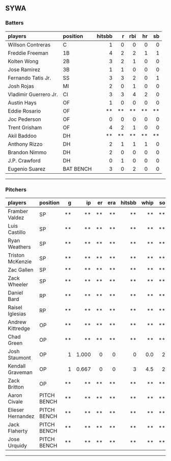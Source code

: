 ## SYWA

### Batters

 
|players               |position  | hitsbb|  r| rbi| hr| sb| 
|:---------------------|:---------|------:|--:|---:|--:|--:| 
|Willson Contreras     |C         |      1|  0|   0|  0|  0| 
|Freddie Freeman       |1B        |      4|  2|   2|  1|  1| 
|Kolten Wong           |2B        |      3|  2|   1|  0|  0| 
|Jose Ramirez          |3B        |      1|  1|   0|  0|  0| 
|Fernando Tatis Jr.    |SS        |      3|  3|   2|  0|  1| 
|Josh Rojas            |MI        |      2|  0|   1|  0|  0| 
|Vladimir Guerrero Jr. |CI        |      3|  3|   4|  2|  0| 
|Austin Hays           |OF        |      1|  0|   0|  0|  0| 
|Eddie Rosario         |OF        |     **| **|  **| **| **| 
|Joc Pederson          |OF        |      0|  0|   0|  0|  0| 
|Trent Grisham         |OF        |      4|  2|   1|  0|  0| 
|Akil Baddoo           |DH        |     **| **|  **| **| **| 
|Anthony Rizzo         |DH        |      2|  1|   1|  1|  0| 
|Brandon Nimmo         |DH        |      2|  0|   0|  0|  0| 
|J.P. Crawford         |DH        |      0|  1|   0|  0|  0| 
|Eugenio Suarez        |BAT BENCH |      3|  0|   2|  0|  0| 


* * *

### Pitchers

 
|players           |position    |  g|    ip| er| era| hitsbb| whip| so|  w| sv| 
|:-----------------|:-----------|--:|-----:|--:|---:|------:|----:|--:|--:|--:| 
|Framber Valdez    |SP          | **|    **| **|  **|     **|   **| **| **| **| 
|Luis Castillo     |SP          | **|    **| **|  **|     **|   **| **| **| **| 
|Ryan Weathers     |SP          | **|    **| **|  **|     **|   **| **| **| **| 
|Triston McKenzie  |SP          | **|    **| **|  **|     **|   **| **| **| **| 
|Zac Gallen        |SP          | **|    **| **|  **|     **|   **| **| **| **| 
|Zack Wheeler      |SP          | **|    **| **|  **|     **|   **| **| **| **| 
|Daniel Bard       |RP          | **|    **| **|  **|     **|   **| **| **| **| 
|Raisel Iglesias   |RP          | **|    **| **|  **|     **|   **| **| **| **| 
|Andrew Kittredge  |OP          | **|    **| **|  **|     **|   **| **| **| **| 
|Chad Green        |OP          | **|    **| **|  **|     **|   **| **| **| **| 
|Josh Staumont     |OP          |  1| 1.000|  0|   0|      0|  0.0|  2|  1|  0| 
|Kendall Graveman  |OP          |  1| 0.667|  0|   0|      3|  4.5|  2|  0|  0| 
|Zack Britton      |OP          | **|    **| **|  **|     **|   **| **| **| **| 
|Aaron Civale      |PITCH BENCH | **|    **| **|  **|     **|   **| **| **| **| 
|Elieser Hernandez |PITCH BENCH | **|    **| **|  **|     **|   **| **| **| **| 
|Jack Flaherty     |PITCH BENCH | **|    **| **|  **|     **|   **| **| **| **| 
|Jose Urquidy      |PITCH BENCH | **|    **| **|  **|     **|   **| **| **| **| 


* * *


